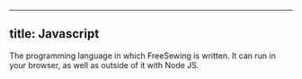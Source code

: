 ***

## title: Javascript

The programming language in which FreeSewing is written. It can run in your
browser, as well as outside of it with Node JS.
